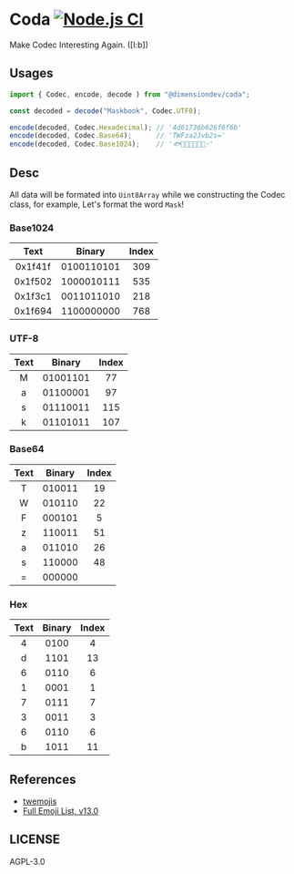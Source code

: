 # Coda [![Node.js CI][workflow-badge]][workflow]

Make Codec Interesting Again. ([I:b])

## Usages

```javascript
import { Codec, encode, decode ) from "@dimensiondev/coda";

const decoded = decode("Maskbook", Codec.UTF8);

encode(decoded, Codec.Hexadecimal); // '4d61736b626f6f6b'
encode(decoded, Codec.Base64);      // 'TWFza2Jvb2s='
encode(decoded, Codec.Base1024);    // '🐟🔂🏁🤖💧🚊😤🀄'
```

## Desc

All data will be formated into `Uint8Array` while we constructing the 
Codec class, for example, Let's format the word `Mask`!
 
### Base1024
 
| Text    | Binary       | Index   |
| :----:  | :----------: | :-----: |
| 0x1f41f | 0100110101   | 309     |
| 0x1f502 | 1000010111   | 535     |
| 0x1f3c1 | 0011011010   | 218     |
| 0x1f694 | 1100000000   | 768     |
 
### UTF-8
 
| Text   | Binary     | Index   |
| :----: | :--------: | :-----: |
| M      | 01001101   | 77      |
| a      | 01100001   | 97      |
| s      | 01110011   | 115     |
| k      | 01101011   | 107     |
 
### Base64
 
| Text   | Binary   | Index   |
| :----: | :------: | :-----: |
| T      | 010011   | 19      |
| W      | 010110   | 22      |
| F      | 000101   | 5       |
| z      | 110011   | 51      |
| a      | 011010   | 26      |
| s      | 110000   | 48      |
| =      | 000000   |         |
 
### Hex
 
| Text   | Binary   | Index   |
| :----: | :------: | :-----: |
| 4      | 0100     | 4       |
| d      | 1101     | 13      |
| 6      | 0110     | 6       |
| 1      | 0001     | 1       |
| 7      | 0111     | 7       |
| 3      | 0011     | 3       |
| 6      | 0110     | 6       |
| b      | 1011     | 11      |

## References

+ [twemojis][twemojis]
+ [Full Emoji List, v13.0][full-emoji-list]

## LICENSE

AGPL-3.0

[twemojis]: https://github.com/twitter/twemoji
[workflow]: https://github.com/DimensionDev/coda/actions?query=workflow%3A%22Node.js+CI%22
[workflow-badge]: https://github.com/DimensionDev/coda/workflows/Node.js%20CI/badge.svg
[full-emoji-list]: https://unicode.org/emoji/charts/full-emoji-list.html
